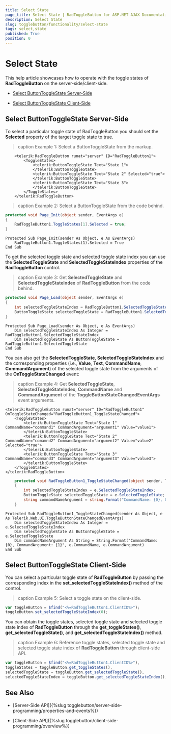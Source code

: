 ```yaml
---
title: Select State
page_title: Select State | RadToggleButton for ASP.NET AJAX Documentation
description: Select State
slug: togglebutton/functionality/select-state
tags: select,state
published: True
position: 0
---
```


# Select State

This help article showcases how to operate with the toggle states of **RadToggleButton** on the server-side/client-side.

* [Select ButtonToggleState Server-Side](#select-buttontogglestate-server-side)

* [Select ButtonToggleState Client-Side](#select-buttontogglestate-client-side)

## Select ButtonToggleState Server-Side

To select a particular toggle state of RadToggleButton you should set the **Selected** property of the target toggle state to true.

>caption Example 1: Select a ButtonToggleState from the markup. 

````ASP.NET
	<telerik:RadToggleButton runat="server" ID="RadToggleButton1">
		<ToggleStates>
			<telerik:ButtonToggleState Text="State 1">
			</telerik:ButtonToggleState>
			<telerik:ButtonToggleState Text="State 2" Selected="true">
			</telerik:ButtonToggleState>
			<telerik:ButtonToggleState Text="State 3">
			</telerik:ButtonToggleState>
		</ToggleStates>
	</telerik:RadToggleButton>
```` 

>caption Example 2: Select a ButtonToggleState from the code behind. 

````C#
protected void Page_Init(object sender, EventArgs e)
{
	RadToggleButton1.ToggleStates[1].Selected = true;
}
````
````VB
Protected Sub Page_Init(sender As Object, e As EventArgs)
	RadToggleButton1.ToggleStates(1).Selected = True
End Sub

````

To get the selected toggle state and selected toggle state index you can use the **SelectedToggleState** and **SelectedToggleStateIndex** properties of the **RadToggleButton** control.

>caption Example 3: Get **SelectedToggleState** and **SelectedToggleStateIndex** of **RadToggleButton** from the code behind. 

````C#
protected void Page_Load(object sender, EventArgs e)
{
	int selectedToggleStateIndex = RadToggleButton1.SelectedToggleStateIndex;
	ButtonToggleState selectedToggleState = RadToggleButton1.SelectedToggleState;
}
````
````VB
Protected Sub Page_Load(sender As Object, e As EventArgs)
	Dim selectedToggleStateIndex As Integer = RadToggleButton1.SelectedToggleStateIndex
	Dim selectedToggleState As ButtonToggleState = RadToggleButton1.SelectedToggleState
End Sub
````

You can also get the **SelectedToggleState**, **SelectedToggleStateIndex** and the corresponding properties (i.e., **Value**, **Text**, **CommandName**, **CommandArgument**) of the selected toggle state from the arguments of the **OnToggleStateChanged** event:

>caption Example 4: Get **SelectedToggleState**, **SelectedToggleStateIndex**, **CommandName** and **CommandArgument** of the **ToggleButtonStateChangedEventArgs** event arguments. 

````ASP.NET
<telerik:RadToggleButton runat="server" ID="RadToggleButton1" OnToggleStateChanged="RadToggleButton1_ToggleStateChanged">
	<ToggleStates>
		<telerik:ButtonToggleState Text="State 1" CommandName="command1" CommandArgument="argument1" Value="value1">
		</telerik:ButtonToggleState>
		<telerik:ButtonToggleState Text="State 2" CommandName="comamnd2" CommandArgument="argument2" Value="value2" Selected="true">
		</telerik:ButtonToggleState>
		<telerik:ButtonToggleState Text="State 3" CommandName="command3" CommandArgument="argument3" Value="value3">
		</telerik:ButtonToggleState>
	</ToggleStates>
</telerik:RadToggleButton>
````
````C#
	protected void RadToggleButton1_ToggleStateChanged(object sender, Telerik.Web.UI.ToggleButtonStateChangedEventArgs e)
	{
		int selectedToggleStateIndex = e.SelectedToggleStateIndex;
		ButtonToggleState selectedToggleState = e.SelectedToggleState;
		string commandNameArgument = string.Format("CommandName: {0}, CommandArgument: {1}", e.CommandName, e.CommandArgument);
	}
````
````VB
Protected Sub RadToggleButton1_ToggleStateChanged(sender As Object, e As Telerik.Web.UI.ToggleButtonStateChangedEventArgs)
	Dim selectedToggleStateIndex As Integer = e.SelectedToggleStateIndex
	Dim selectedToggleState As ButtonToggleState = e.SelectedToggleState
	Dim commandNameArgument As String = String.Format("CommandName: {0}, CommandArgument: {1}", e.CommandName, e.CommandArgument)
End Sub
````

## Select ButtonToggleState Client-Side

You can select a particular toggle state of **RadToggleButton** by passing the corresponding index in the **set_selectedToggleStateIndex()** method of the control.

>caption Example 5: Select a toggle state on the client-side.

````JavaScript
var toggleButton = $find("<%=RadToggleButton1.ClientID%>");
toggleButton.set_selectedToggleStateIndex(0);
````

You can obtain the toggle states, selected toggle state and selected toggle state index of **RadToggleButton** through the **get_toggleStates()**, **get_selectedToggleState()**, and **get_selectedToggleStateIndex()** method.

>caption Example 6: Reference toggle states, selected toggle state and selected toggle state index of **RadToggleButton** through client-side API. 

````JavaScript
var toggleButton = $find("<%=RadToggleButton1.ClientID%>"),
toggleStates = toggleButton.get_toggleStates(),
selectedToggleState = toggleButton.get_selectedToggleState(),
selectedToggleStateIndex = toggleButton.get_selectedToggleStateIndex();
````


## See Also

 * [Server-Side API]({%slug togglebutton/server-side-programming/properties-and-events%})
 
 * [Client-Side API]({%slug togglebutton/client-side-programming/overview%})
